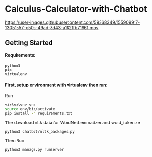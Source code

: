 # Calculus-Calculator-with-Chatbot

https://user-images.githubusercontent.com/59368349/155909917-13051557-c50a-49ad-8d43-a182ffb71961.mov


## Getting Started

#### Requirements: 
```
python3
pip
virtualenv
```
#### First, setup environment with [virtualenv](https://virtualenv.pypa.io) then run:
Run

```bash
virtualenv env
source env/bin/activate
pip install -r requirements.txt
```

The download nltk data for WordNetLemmatizer and word_tokenize
```
python3 chatbot/nltk_packages.py 
```

Then Run
```
python3 manage.py runserver
```